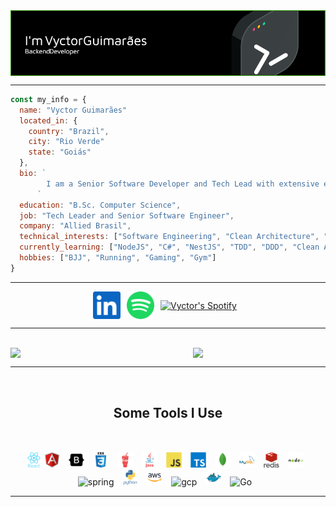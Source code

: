 <img align="center" alt="Vyctor's LinkedIN" src="assets/github-header-image.png" />
<hr/>

```js
const my_info = {
  name: "Vyctor Guimarães"
  located_in: {
    country: "Brazil",
    city: "Rio Verde"
    state: "Goiás"
  },
  bio: `
        I am a Senior Software Developer and Tech Lead with extensive experience in Node.js, Golang, and various databases, including relational and non-relational ones. I specialize in using frameworks such as NestJS and Express to build scalable, performant systems. I am well-versed in TypeScript and JavaScript and have worked with a wide range of technologies, including Firebase, MySQL, MongoDB, and PostgreSQL.
      `
  education: "B.Sc. Computer Science",
  job: "Tech Leader and Senior Software Engineer",
  company: "Allied Brasil",
  technical_interests: ["Software Engineering", "Clean Architecture", "Clean Code", "Web Development", "Mobile Development", "Back-end development", "Artificial Intelligence", "Block Chain", "Algorithms and Data Structures", "Distributed Computing"]
  currently_learning: ["NodeJS", "C#", "NestJS", "TDD", "DDD", "Clean Architecture", "Elixir", "Go"],
  hobbies: ["BJJ", "Running", "Gaming", "Gym"]
}
```

<hr>

<div style="display:flex; max-width:100%; align-items: center; justify-content: center;" align="center">
  <a style="padding-right: 10px" href="https://www.linkedin.com/in/vyctorguimaraes/">
    <img align="center" alt="Vyctor's LinkedIN" width="44px" src="assets/linkedin.svg" />
  </a>

  <a style="padding-right: 10px" href="https://open.spotify.com/user/12166662682">
    <img align="center" alt="Vyctor's Spotify" width="44px" src="assets/spotify.svg" />
  </a>
  
  <a style="padding-right: 10px" align="center" href="https://open.spotify.com/user/12166662682">
    <img align="center" alt="Vyctor's Spotify" width="120px" src="https://visitor-badge.glitch.me/badge?page_id=vyctor" />  
  </a>
</div>

<hr>
<br>

<div style="display:flex; width:100%; align-items: center; justify-content: center;" align="center">
  <img src="https://github-readme-stats.vercel.app/api?username=vyctor&show_icons=true&theme=merko&include_all_commits=true&count_private=true%22" width="460px">

  <img src="https://github-readme-stats.vercel.app/api/top-langs/?username=vyctor&layout=compact&langs_count=7&theme=merko" width="335px">
</div>

<hr>

<h2 style="display:flex; width:100%; align-items: center; justify-content: center; padding:32px 0" align="center">Some Tools I Use</h2>
<p align="center">
<img   src="https://raw.githubusercontent.com/devicons/devicon/master/icons/react/react-original-wordmark.svg" alt="react" width="25" height="25" />
<img style="padding-right: 10px" src="https://raw.githubusercontent.com/devicons/devicon/master/icons/angularjs/angularjs-original.svg" alt="angular-js" width="25" height="25" />
<img style="padding-right: 10px" src="https://raw.githubusercontent.com/devicons/devicon/master/icons/bootstrap/bootstrap-plain.svg" alt="bootstrap" width="25" height="25" />
<img style="padding-right: 10px" src="https://raw.githubusercontent.com/devicons/devicon/master/icons/css3/css3-original-wordmark.svg" alt="css3" width="25" height="25" />
<img style="padding-right: 10px" src="https://raw.githubusercontent.com/devicons/devicon/master/icons/gulp/gulp-plain.svg" alt="gulp" width="25" height="25" />
<img style="padding-right: 10px" src="https://raw.githubusercontent.com/devicons/devicon/master/icons/java/java-original-wordmark.svg" alt="java" width="25" height="25" />
<img style="padding-right: 10px" src="https://raw.githubusercontent.com/devicons/devicon/master/icons/javascript/javascript-original.svg" alt="javascript" width="25" height="25" />
<img style="padding-right: 10px" src="https://raw.githubusercontent.com/devicons/devicon/master/icons/typescript/typescript-original.svg" alt="typescript" width="25" height="25" />
<img style="padding-right: 10px"src="https://raw.githubusercontent.com/devicons/devicon/master/icons/mongodb/mongodb-original.svg" alt="mongodb" width="25" height="25" />
<img style="padding-right: 10px" src="https://raw.githubusercontent.com/devicons/devicon/master/icons/mysql/mysql-original-wordmark.svg" alt="mysql" width="25" height="25" />
<img style="padding-right: 10px" src="https://raw.githubusercontent.com/devicons/devicon/master/icons/redis/redis-original-wordmark.svg" alt="redis" width="25" height="25" />
<img style="padding-right: 10px" src="https://raw.githubusercontent.com/devicons/devicon/master/icons/nodejs/nodejs-original-wordmark.svg" alt="nodejs" width="25" height="25" />
<img style="padding-right: 10px" src="https://www.vectorlogo.zone/logos/springio/springio-icon.svg" alt="spring" width="25" height="25" />
<img style="padding-right: 10px" src="https://raw.githubusercontent.com/devicons/devicon/master/icons/python/python-original-wordmark.svg" alt="python" width="25" height="25" />
<img style="padding-right: 10px" src="https://raw.githubusercontent.com/github/explore/80688e429a7d4ef2fca1e82350fe8e3517d3494d/topics/aws/aws.png" alt="aws" width="25" height="25" />
<img style="padding-right: 10px" src="https://www.vectorlogo.zone/logos/google_cloud/google_cloud-icon.svg" alt="gcp" width="25" height="25" />
<img style="padding-right: 10px" src="https://raw.githubusercontent.com/devicons/devicon/master/icons/docker/docker-original.svg" alt="Docker" width="25" height="25" />
<img style="padding-right: 10px" src="https://cdn.jsdelivr.net/gh/devicons/devicon/icons/go/go-original.svg" alt="Go" width="25" height="25" />
</p>
<hr>
